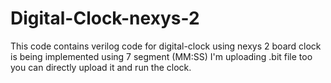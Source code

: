 # Digital-Clock-nexys-2
This code contains verilog code for digital-clock using nexys 2 board
clock is being implemented using 7 segment (MM:SS)
I'm uploading .bit file too you can directly upload it and run the clock.
